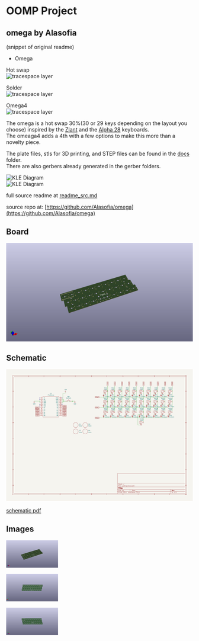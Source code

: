 # OOMP Project  
## omega  by Alasofia  
  
(snippet of original readme)  
  
- Omega  
  
Hot swap  
![tracespace layer](./docs/omega_hotswap_layers.png "tracespace layer")  
  
Solder  
![tracespace layer](./docs/omega_soldered_layers.png "tracespace layer")  
  
Omega4  
![tracespace layer](./docs/omega_4_soldered_layers.png "tracespace layer")  
  
The omega is a hot swap 30%(30 or 29 keys depending on the layout you choose) inspired by the [Zlant](https://www.reddit.com/r/MechanicalKeyboards/search?q=zlant&restrict_sr=1) and the [Alpha 28](https://geekhack.org/index.php?topic=99040.0) keyboards.    
The omeaga4 adds a 4th with a few options to make this more than a novelty piece.  
  
The plate files, stls for 3D printing, and STEP files can be found in the [docs](./docs) folder.    
There are also gerbers already generated in the gerber folders.  
  
![KLE Diagram](./docs/KLE.png "KLE Diagram")    
![KLE Diagram](./docs/omega_4_KLE.png "KLE Diagram")  
  
  full source readme at [readme_src.md](readme_src.md)  
  
source repo at: [https://github.com/Alasofia/omega](https://github.com/Alasofia/omega)  
## Board  
  
[![working_3d.png](working_3d_600.png)](working_3d.png)  
## Schematic  
  
[![working_schematic.png](working_schematic_600.png)](working_schematic.png)  
  
[schematic pdf](working_schematic.pdf)  
## Images  
  
[![working_3d.png](working_3d_140.png)](working_3d.png)  
  
[![working_3d_back.png](working_3d_back_140.png)](working_3d_back.png)  
  
[![working_3d_front.png](working_3d_front_140.png)](working_3d_front.png)  

